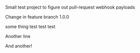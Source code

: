 Small test project to figure out pull-request webhook payloads

Change in feature branch 1.0.0

some thing 
test test test

Another line

And another!
